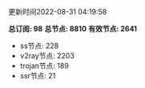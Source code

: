 更新时间2022-08-31 04:19:58

**总订阅: 98**
**总节点: 8810**
**有效节点: 2641**
- ss节点: 228
- v2ray节点: 2203
- trojan节点: 189
- ssr节点: 21
